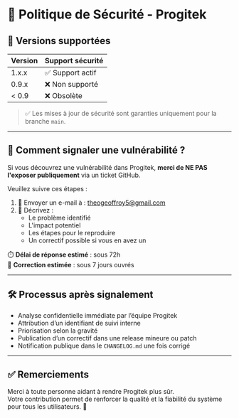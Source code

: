# 🔐 Politique de Sécurité - Progitek

## 📌 Versions supportées

| Version | Support sécurité     |
| ------- | --------------------- |
| 1.x.x   | ✅ Support actif       |
| 0.9.x   | ❌ Non supporté        |
| < 0.9   | ❌ Obsolète            |

> ✅ Les mises à jour de sécurité sont garanties uniquement pour la branche `main`.

---

## 🚨 Comment signaler une vulnérabilité ?

Si vous découvrez une vulnérabilité dans Progitek, **merci de NE PAS l'exposer publiquement** via un ticket GitHub.

Veuillez suivre ces étapes :

1. 📧 Envoyer un e-mail à : [theogeoffroy5@gmail.com](mailto:theogeoffroy5@gmail.com)
2. 📝 Décrivez :
   - Le problème identifié
   - L'impact potentiel
   - Les étapes pour le reproduire
   - Un correctif possible si vous en avez un

⏱️ **Délai de réponse estimé** : sous 72h  
🔧 **Correction estimée** : sous 7 jours ouvrés

---

## 🛠️ Processus après signalement

- Analyse confidentielle immédiate par l’équipe Progitek
- Attribution d’un identifiant de suivi interne
- Priorisation selon la gravité
- Publication d’un correctif dans une release mineure ou patch
- Notification publique dans le `CHANGELOG.md` une fois corrigé

---

## ✅ Remerciements

Merci à toute personne aidant à rendre Progitek plus sûr.  
Votre contribution permet de renforcer la qualité et la fiabilité du système pour tous les utilisateurs. 🙏

